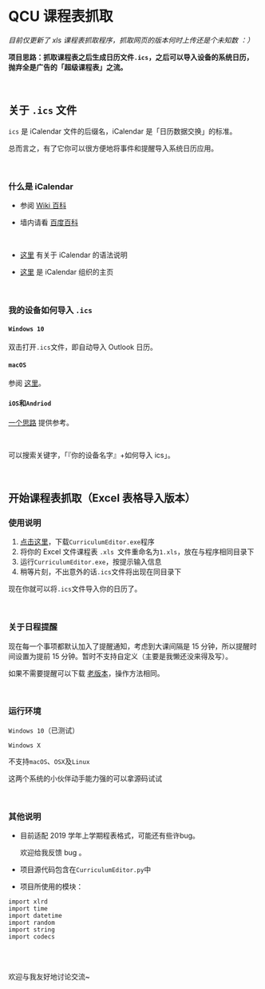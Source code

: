 # QCU 课程表抓取

*目前仅更新了 xls 课程表抓取程序，抓取网页的版本何时上传还是个未知数 ：）*

**项目思路：抓取课程表之后生成日历文件`.ics`，之后可以导入设备的系统日历，抛弃全是广告的「超级课程表」之流。**

<br />

## 关于 `.ics` 文件

`ics` 是 iCalendar 文件的后缀名，iCalendar 是「日历数据交换」的标准。

总而言之，有了它你可以很方便地将事件和提醒导入系统日历应用。

<br />

### 什么是 iCalendar

- 参阅 [Wiki 百科](https://zh.wikipedia.org/wiki/ICalendar)

- 墙内请看 [百度百科](https://baike.baidu.com/link?url=CNXZUdK4xnc-CCnlnwDgpxSZBvZaMaEQ3KkOlxndmvTEIpQ5kyichBHqcOEj8yUMB4MLC7JsH7hFs6b-Biy0rEYqV5GRH0dQkK0I8MriGy7)

  <br />


- [这里](https://www.jianshu.com/p/8f8572292c58) 有关于 iCalendar 的语法说明

- [这里](https://icalendar.org/) 是 iCalendar 组织的主页

  <br />

### 我的设备如何导入 `.ics`

#### `Windows 10`

双击打开`.ics`文件，即自动导入 Outlook 日历。

#### `macOS`

参阅 [这里](https://support.apple.com/zh-cn/guide/calendar/icl1023/mac)。

#### `iOS`和`Andriod`

[一个思路](https://zhuanlan.zhihu.com/p/35300266) 提供参考。

<br />

可以搜索关键字，「『你的设备名字』+如何导入 ics」。

<br />

## 开始课程表抓取（Excel 表格导入版本）

### 使用说明

1. [点击这里](https://raw.githubusercontent.com/smilonely/ClassCatch/master/CurriculumEditor.exe)，下载`CurriculumEditor.exe`程序
2. 将你的 Excel 文件课程表 `.xls `文件重命名为`1.xls`，放在与程序相同目录下
3. 运行`CurriculumEditor.exe`，按提示输入信息
4. 稍等片刻，不出意外的话`.ics`文件将出现在同目录下

现在你就可以将`.ics`文件导入你的日历了。

<br />

### 关于日程提醒

现在每一个事项都默认加入了提醒通知，考虑到大课间隔是 15 分钟，所以提醒时间设置为提前 15 分钟。暂时不支持自定义（主要是我懒还没来得及写）。

如果不需要提醒可以下载 [老版本](https://raw.githubusercontent.com/smilonely/ClassCatch/master/CurriculumEditor_old.exe)，操作方法相同。

<br />

### 运行环境

`Windows 10`（已测试）

`Windows X`

不支持`macOS`、`OSX`及`Linux`

这两个系统的小伙伴动手能力强的可以拿源码试试

<br />

### 其他说明

- 目前适配 2019 学年上学期程表格式，可能还有些许bug。

  欢迎给我反馈 bug 。

- 项目源代码包含在`CurriculumEditor.py`中
- 项目所使用的模块：

```
import xlrd
import time
import datetime
import random
import string
import codecs
```

<br />

<br />

欢迎与我友好地讨论交流~